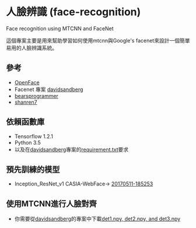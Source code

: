 # 人臉辨識 (face-recognition)
Face recognition using MTCNN and FaceNet

這個專案主要是用來幫助學習如何使用mtcnn與Google's facenet來設計一個簡單易用的人臉辨識系統。

## 參考
* [OpenFace](https://github.com/cmusatyalab/openface)
* Facenet 專案 [davidsandberg](https://github.com/davidsandberg/facenet)
* [bearsprogrammer](https://github.com/bearsprogrammer/real-time-deep-face-recognition)
* [shanren7](https://github.com/shanren7/real_time_face_recognition)

## 依賴函數庫
* Tensorflow 1.2.1
* Python 3.5
* 以及在[davidsandberg](https://github.com/davidsandberg/facenet)專案的[requirement.txt](https://github.com/davidsandberg/facenet/blob/master/requirements.txt)要求

## 預先訓練的模型
* Inception_ResNet_v1 CASIA-WebFace-> [20170511-185253](https://drive.google.com/file/d/0B5MzpY9kBtDVOTVnU3NIaUdySFE/edit)

## 使用MTCNN進行人臉對齊
* 你需要從[davidsandberg](https://github.com/davidsandberg/facenet)的專案中下載[det1.npy, det2.npy, and det3.npy](https://github.com/davidsandberg/facenet/tree/master/src/align) 
